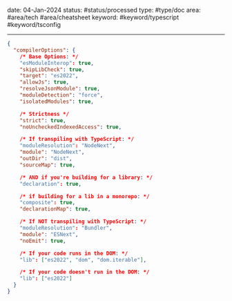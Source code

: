 
date: 04-Jan-2024
status: #status/processed 
type: #type/doc
area: #area/tech #area/cheatsheet
keyword: #keyword/typescript #keyword/tsconfig

---

```json title="tsConfig.json"
{
  "compilerOptions": {
    /* Base Options: */
    "esModuleInterop": true,
    "skipLibCheck": true,
    "target": "es2022",
    "allowJs": true,
    "resolveJsonModule": true,
    "moduleDetection": "force",
    "isolatedModules": true,

    /* Strictness */
    "strict": true,
    "noUncheckedIndexedAccess": true,

    /* If transpiling with TypeScript: */
    "moduleResolution": "NodeNext",
    "module": "NodeNext",
    "outDir": "dist",
    "sourceMap": true,

    /* AND if you're building for a library: */
    "declaration": true,

    /* if building for a lib in a monorepo: */
    "composite": true,
    "declarationMap": true,

    /* If NOT transpiling with TypeScript: */
    "moduleResolution": "Bundler",
    "module": "ESNext",
    "noEmit": true,

    /* If your code runs in the DOM: */
    "lib": ["es2022", "dom", "dom.iterable"],

    /* If your code doesn't run in the DOM: */
    "lib": ["es2022"]
  }
}
```

